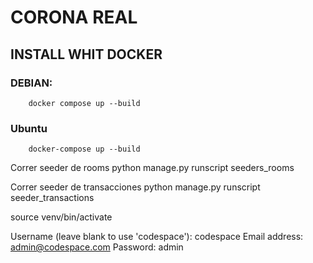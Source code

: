 # CORONA REAL

## INSTALL WHIT DOCKER

### DEBIAN:
```
    docker compose up --build 
```

### Ubuntu
```
    docker-compose up --build 
```


Correr seeder de rooms
python manage.py runscript seeders_rooms      

Correr seeder de transacciones
python manage.py runscript seeder_transactions

source venv/bin/activate

Username (leave blank to use 'codespace'): codespace
Email address: admin@codespace.com
Password: admin 
